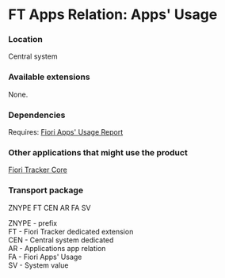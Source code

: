 # FT Apps Relation: Apps' Usage

### Location
Central system

### Available extensions
None.

### Dependencies
Requires: 
[Fiori Apps' Usage Report](fa.md)

### Other applications that might use the product
[Fiori Tracker Core](ft-core.md)

### Transport package
ZNYPE FT CEN AR FA SV

ZNYPE - prefix<br>
FT - Fiori Tracker dedicated extension<br>
CEN - Central system dedicated<br>
AR - Applications app relation<br>
FA - Fiori Apps' Usage <br>
SV - System value<br>